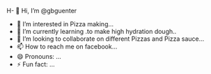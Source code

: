 H- 👋 Hi, I’m @gbguenter
- 👀 I’m interested in Pizza making...
- 🌱 I’m currently learning .to make high hydration dough..
- 💞️ I’m looking to collaborate on different Pizzas and Pizza sauce...
- 📫 How to reach me on facebook...
- 😄 Pronouns: ...
- ⚡ Fun fact: ...

<!---
gbguenter/gbguenter is a ✨ special ✨ repository because its `README.md` (this file) appears on your GitHub profile.
You can click the Preview link to take a look at your changes.
--->
